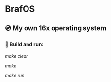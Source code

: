 <h1>BrafOS

<h2>💿️ My own 16x operating system


<h3>🔨️ Build and run:
<h6>
  
make clean

make

make run



